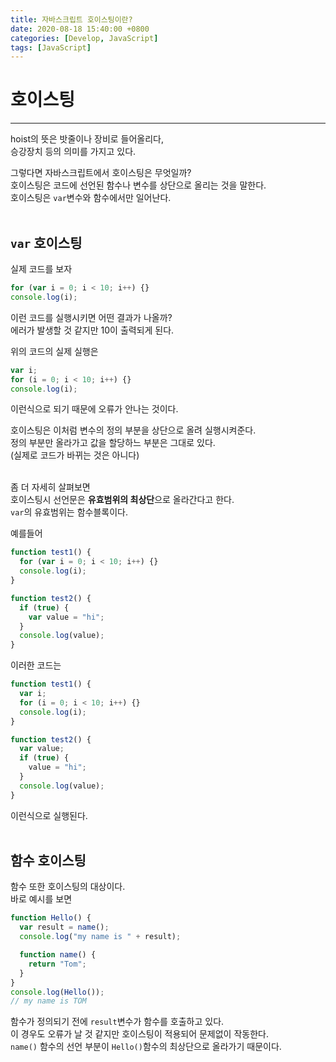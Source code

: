 ```yaml
---
title: 자바스크립트 호이스팅이란?
date: 2020-08-18 15:40:00 +0800
categories: [Develop, JavaScript]
tags: [JavaScript]
---
```


# 호이스팅  
---
hoist의 뜻은 밧줄이나 장비로 들어올리다,  
승강장치 등의 의미를 가지고 있다.  

그렇다면 자바스크립트에서 호이스팅은 무엇일까?  
호이스팅은 코드에 선언된 함수나 변수를 상단으로 올리는 것을 말한다.  
호이스팅은 `var`변수와 함수에서만 일어난다.  
<br>

## `var` 호이스팅
실제 코드를 보자  
```javascript
for (var i = 0; i < 10; i++) {}
console.log(i);
```
이런 코드를 실행시키면 어떤 결과가 나올까?  
에러가 발생할 것 같지만 10이 출력되게 된다.  

위의 코드의 실제 실행은  
```javascript
var i;
for (i = 0; i < 10; i++) {}
console.log(i);
```
이런식으로 되기 때문에 오류가 안나는 것이다.  

호이스팅은 이처럼 변수의 정의 부분을 상단으로 올려 실행시켜준다.  
정의 부분만 올라가고 값을 할당하느 부분은 그대로 있다.  
(실제로 코드가 바뀌는 것은 아니다)  
<br>

좀 더 자세히 살펴보면  
호이스팅시 선언문은 <b>유효범위의 최상단</b>으로 올라간다고 한다.  
`var`의 유효범위는 함수블록이다.  

예를들어  
```javascript
function test1() {
  for (var i = 0; i < 10; i++) {}
  console.log(i);
}

function test2() {
  if (true) {
    var value = "hi";
  }
  console.log(value);
}
```
이러한 코드는  

```javascript
function test1() {
  var i;
  for (i = 0; i < 10; i++) {}
  console.log(i);
}

function test2() {
  var value;
  if (true) {
    value = "hi";
  }
  console.log(value);
}
```
이런식으로 실행된다.  
<br>

## 함수 호이스팅  
함수 또한 호이스팅의 대상이다.  
바로 예시를 보면  

```javascript
function Hello() {
  var result = name();
  console.log("my name is " + result);

  function name() {
    return "Tom";
  }
}
console.log(Hello());
// my name is TOM
```
함수가 정의되기 전에 `result`변수가 함수를 호출하고 있다.  
이 경우도 오류가 날 것 같지만 호이스팅이 적용되어 문제없이 작동한다.  
`name()` 함수의 선언 부분이 `Hello()`함수의 최상단으로 올라가기 때문이다.  